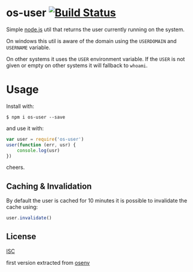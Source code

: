 # os-user [![Build Status](https://travis-ci.org/martinheidegger/os-user.svg?branch=master)](https://travis-ci.org/martinheidegger/os-user)

Simple [node.js](https://nodejs.org/) util that returns the user currently running on the system.

On windows this util is aware of the domain using the `USERDOMAIN` and `USERNAME` variable.

On other systems it uses the `USER` environment variable. If the `USER` is not given or empty on other systems it will fallback to `whoami`.

# Usage 

Install with:

```
$ npm i os-user --save
```

and use it with:

```JavaScript
var user = require('os-user')
user(function (err, usr) {
    console.log(usr)
})
```


cheers.

## Caching & Invalidation

By default the user is cached for 10 minutes it is possible to invalidate the cache using:

```JavaScript
user.invalidate()
```

## License

[ISC](https://en.wikipedia.org/wiki/ISC_license)

first version extracted from [osenv](https://github.com/npm/osenv)